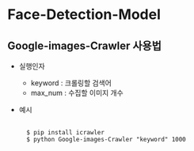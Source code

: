 # Face-Detection-Model

## Google-images-Crawler 사용법
- 실행인자
	- keyword : 크롤링할 검색어
	- max_num : 수집할 이미지 개수

- 예시
	<pre>
	<code>
	$ pip install icrawler
	$ python Google-images-Crawler "keyword" 1000
	</code>
	</pre>